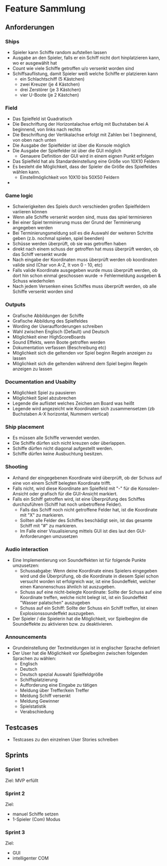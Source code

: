 # Feature Sammlung

## Anforderungen

### Ships
- Spieler kann Schiffe random aufstellen lassen 
- Ausgabe an den Spieler, falls er ein Schiff nicht dort hinplatzieren kann, wo er ausgewählt hat
- Count wie viele Schiffe getroffen u/o versenkt worden sind
- Schiffsauflistung, damit Spieler weiß welche Schiffe er platzieren kann
  - ein Schlachtschiff (5 Kästchen)
  - zwei Kreuzer (je 4 Kästchen)
  - drei Zerstörer (je 3 Kästchen)
  - vier U-Boote (je 2 Kästchen)

### Field
- Das Spielfeld ist Quadratisch
- Die Beschriftung der Horizontalachse erfolg mit Buchstaben bei A beginnend, von links nach rechts 
- Die Beschriftung der Vertikalachse erfolgt mit Zahlen bei 1 beginnend, von oben nach unten
- Die Ausgabe der Spielfelder ist über die Konsole möglich
- Die Ausgabe der Spielfelder ist über die GUI möglich
  - Genauere Definition der GUI wird in einem eignen Punkt erfolgen
- Das Spielfeld hat als Standardeinstellung eine Größe von 10X10 Feldern
- Es besteht die Möglichkeit, dass der Spieler die Größe des Spielfeldes wählen kann.
  - Einstellmöglichkeit von 10X10 bis 50X50 Feldern
- 

### Game logic
- Schwierigkeiten des Spiels durch verschieden großen Spielfeldern variieren können
- Wenn alle Schiffe versenkt worden sind, muss das spiel terminieren
- Bei einer Spiel terminierung muss der Grund der Terminierung angegeben werden
- Bei Terminierungsmeldung soll es die Auswahl der weiteren Schritte geben (z.b. nochmal spielen, spiel beenden)
- Schüsse werden überprüft, ob sie was getroffen haben
- direkt nach einem schuss der getroffen hat muss überprüft werden, ob das Schiff versenkt wurde
- Nach eingabe der Koordinaten muss überprüft werden ob koordinaten valide sind (Char von A-Z, It von 0 - 10, etc)
- Falls valide Koordinate ausgegeben wurde muss überprüft werden, ob dort hin schon einmal geschossen wurde -> Fehlermeldung ausgeben & Schuss wiederholen
- Nach jedem Versenken eines Schiffes muss überprüft werden, ob alle Schiffe versenkt worden sind

### Outputs
- Grafische Abbildungen der Schiffe 
- Grafische Abbildung des Spielfeldes
- Wording der Useraufforderungen schreiben
- Wahl zwischen Englisch (Default) und Deutsch
- Möglichkeit einer HighScoreBoards
- Sound Effekts, wenn Boote getroffen werden
- Dokumentation verfassen (Beschreibung etc)
- Möglichkeit sich die geltenden vor Spiel beginn Regeln anzeigen zu lassen
- Möglichkeit sich die geltenden während dem Spiel beginn Regeln anzeigen zu lassen

### Documentation and Usabilty
- Möglichkeit Spiel zu pausieren
- Möglichkeit Spiel abzubrechen
- Legende die auflistet welches Zeichen am Board was heißt
- Legende wird angezeicht wie Koordinaten sich zusammensetzen (zb Buchstaben A-X horizontal, Nummern vertical)

### Ship placement
- Es müssen alle Schiffe verwendet werden.
- Die Schiffe dürfen sich nicht kreuzen oder überlappen.
- Schiffe dürfen nicht diagonal aufgestellt werden.
- Schiffe dürfen keine Ausbuchtung besitzen.

### Shooting 
- Anhand der eingegebenen Koordinate wird überprüft, ob der Schuss auf eine von einem Schiff belegten Koordinate trifft. 
- Falls nicht, wird diese Koordinate am Spielfeld mit "-" für die Konsolen-Ansicht oder grafisch für die GUI-Ansicht markiert.
- Falls ein Schiff getroffen wird, ist eine Überprüfung des Schiffes durchzuführen (Schiff hat noch unbetroffene Felder).
  - Falls das Schiff noch nicht getroffene Felder hat, ist die Koordinate mit "X" zu markieren. 
  - Sollten alle Felder des Schiffes beschädigt sein, ist das gesamte Schiff mit "#" zu markieren. 
  - Im Falle einer Visualisierung mittels GUI ist dies laut den GUI-Anforderungen umzusetzen

### Audio interaction 
- Eine Implementierung von Soundeffekten ist für folgende Punkte umzusetzen: 
  - Schussabgabe: Wenn deine Koordinate eines Spielers eingegeben wird und die Überprüfung, ob die Koordinate in diesem Spiel schon versucht worden ist erfolgreich war, ist eine Soundeffekt, welcher einen Kanonenschuss ähnlich ist auszugeben. 
  - Schuss auf eine nicht-belegte Koordinate: Sollte der Schuss auf eine Koordinate treffen, welche nicht belegt ist, ist ein Soundeffekt "Wasser palatschen" auszugeben 
  - Schuss auf ein Schiff: Sollte der Schuss ein Schiff treffen, ist einen Explosionssoundeffekt auszugeben. 
- Der Spieler / die Spielerin hat die Möglichkeit, vor Spielbeginn die Soundeffekte zu aktivieren bzw. zu deaktivieren. 

### Announcements
- Grundeinstellung der Textmeldungen ist in englischer Sprache definiert
- Der User hat die Möglichkeit vor Spielbeginn zwischen folgenden Sprachen zu wählen: 
  - Englisch 
  - Deutsch 
  - Deutsch spezial Auswahl Spielfeldgröße 
  - Schiffsplatzierung 
  - Aufforderung eine Eingabe zu tätigen 
  - Meldung über Treffer/kein Treffer 
  - Meldung Schiff versenkt 
  - Meldung Gewinner 
  - Spielstatistik 
  - Verabschiedung 


## Testcases 
- Testcases zu den einzelnen User Stories schreiben


## Sprints
### Sprint 1
Ziel: MVP erfüllt

### Sprint 2
Ziel: 
- manuel Schiffe setzen 
- 1-Spieler (Com) Modus

### Sprint 3 
Ziel: 
- GUI
- intelligenter COM 
